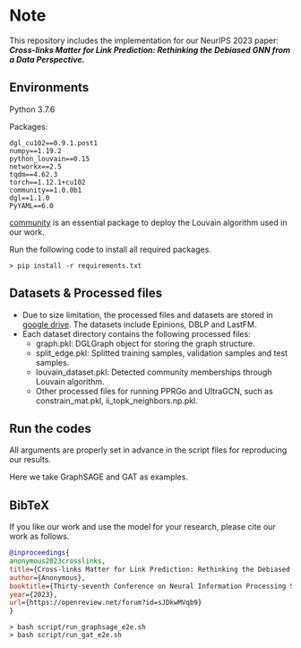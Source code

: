 # Note
This repository includes the implementation for our NeurIPS 2023 paper: ***Cross-links Matter for Link Prediction: Rethinking the Debiased GNN from a Data Perspective.***

## Environments

Python 3.7.6

Packages:
```
dgl_cu102==0.9.1.post1
numpy==1.19.2
python_louvain==0.15
networkx==2.5
tqdm==4.62.3
torch==1.12.1+cu102
community==1.0.0b1
dgl==1.1.0
PyYAML==6.0
```
[community]( https://pypi.org/project/community/ ) is an essential package to deploy the Louvain algorithm used in our work.

Run the following code to install all required packages.
```
> pip install -r requirements.txt
```

## Datasets & Processed files

- Due to size limitation, the processed files and datasets are stored in  [google drive](https://drive.google.com/file/d/1uG43ndQih7OlH477pe3pR3OB4W0sxeSP/view?usp=share_link). The datasets include Epinions, DBLP and LastFM. 
- Each dataset directory contains the following processed files: 
    * graph.pkl: DGLGraph object for storing the graph structure.
    * split_edge.pkl: Splitted training samples, validation samples and test samples.
    * louvain_dataset.pkl: Detected community memberships through Louvain algorithm.
    * Other processed files for running PPRGo and UltraGCN, such as constrain_mat.pkl, ii_topk_neighbors.np.pkl.

## Run the codes

All arguments are properly set in advance in the script files for reproducing our results. 

Here we take GraphSAGE and GAT as examples.


## BibTeX

If you like our work and use the model for your research, please cite our work as follows.

```bibtex
@inproceedings{
anonymous2023crosslinks,
title={Cross-links Matter for Link Prediction: Rethinking the Debiased {GNN} from a Data Perspective},
author={Anonymous},
booktitle={Thirty-seventh Conference on Neural Information Processing Systems},
year={2023},
url={https://openreview.net/forum?id=sJDkwMVqb9}
}
``` 

```
> bash script/run_graphsage_e2e.sh
> bash script/run_gat_e2e.sh
```
